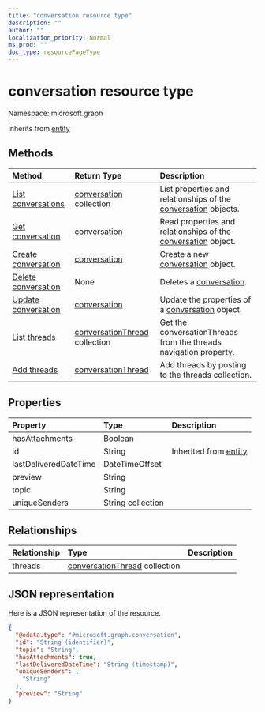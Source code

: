 ```yaml
---
title: "conversation resource type"
description: ""
author: ""
localization_priority: Normal
ms.prod: ""
doc_type: resourcePageType
---
```


# conversation resource type


Namespace: microsoft.graph




Inherits from [entity](../resources/entity.md)

## Methods
|Method|Return Type|Description|
|:---|:---|:---|
|[List conversations](../api/conversation-list.md)|[conversation](../resources/conversation.md) collection|List properties and relationships of the [conversation](../resources/conversation.md) objects.|
|[Get conversation](../api/conversation-get.md)|[conversation](../resources/conversation.md)|Read properties and relationships of the [conversation](../resources/conversation.md) object.|
|[Create conversation](../api/conversation-create.md)|[conversation](../resources/conversation.md)|Create a new [conversation](../resources/conversation.md) object.|
|[Delete conversation](../api/conversation-delete.md)|None|Deletes a [conversation](../resources/conversation.md).|
|[Update conversation](../api/conversation-update.md)|[conversation](../resources/conversation.md)|Update the properties of a [conversation](../resources/conversation.md) object.|
|[List threads](../api/conversation-list-threads.md)|[conversationThread](../resources/conversationthread.md) collection|Get the conversationThreads from the threads navigation property.|
|[Add threads](../api/conversation-post-threads.md)|[conversationThread](../resources/conversationthread.md)|Add threads by posting to the threads collection.|

## Properties
|Property|Type|Description|
|:---|:---|:---|
|hasAttachments|Boolean||
|id|String| Inherited from [entity](../resources/entity.md)|
|lastDeliveredDateTime|DateTimeOffset||
|preview|String||
|topic|String||
|uniqueSenders|String collection||

## Relationships
|Relationship|Type|Description|
|:---|:---|:---|
|threads|[conversationThread](../resources/conversationthread.md) collection||

## JSON representation
Here is a JSON representation of the resource.
<!-- {
  "blockType": "resource",
  "keyProperty": "id",
  "@odata.type": "microsoft.graph.conversation",
  "baseType": "microsoft.graph.entity",
  "openType": false
}
-->
``` json
{
  "@odata.type": "#microsoft.graph.conversation",
  "id": "String (identifier)",
  "topic": "String",
  "hasAttachments": true,
  "lastDeliveredDateTime": "String (timestamp)",
  "uniqueSenders": [
    "String"
  ],
  "preview": "String"
}
```

